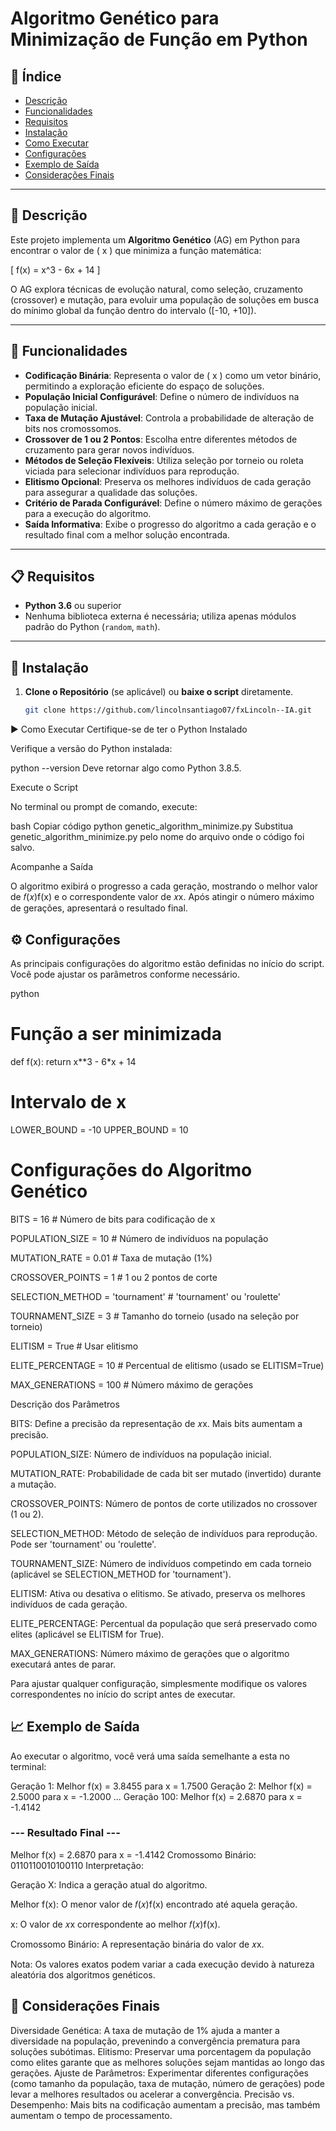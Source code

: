 # Algoritmo Genético para Minimização de Função em Python

## 📌 Índice

- [Descrição](#descrição)
- [Funcionalidades](#funcionalidades)
- [Requisitos](#requisitos)
- [Instalação](#instalação)
- [Como Executar](#como-executar)
- [Configurações](#configurações)
- [Exemplo de Saída](#exemplo-de-saída)
- [Considerações Finais](#considerações-finais)

---

## 📝 Descrição

Este projeto implementa um **Algoritmo Genético** (AG) em Python para encontrar o valor de \( x \) que minimiza a função matemática:

\[ f(x) = x^3 - 6x + 14 \]

O AG explora técnicas de evolução natural, como seleção, cruzamento (crossover) e mutação, para evoluir uma população de soluções em busca do mínimo global da função dentro do intervalo \([-10, +10]\).

---

## 🚀 Funcionalidades

- **Codificação Binária**: Representa o valor de \( x \) como um vetor binário, permitindo a exploração eficiente do espaço de soluções.
- **População Inicial Configurável**: Define o número de indivíduos na população inicial.
- **Taxa de Mutação Ajustável**: Controla a probabilidade de alteração de bits nos cromossomos.
- **Crossover de 1 ou 2 Pontos**: Escolha entre diferentes métodos de cruzamento para gerar novos indivíduos.
- **Métodos de Seleção Flexíveis**: Utiliza seleção por torneio ou roleta viciada para selecionar indivíduos para reprodução.
- **Elitismo Opcional**: Preserva os melhores indivíduos de cada geração para assegurar a qualidade das soluções.
- **Critério de Parada Configurável**: Define o número máximo de gerações para a execução do algoritmo.
- **Saída Informativa**: Exibe o progresso do algoritmo a cada geração e o resultado final com a melhor solução encontrada.

---

## 📋 Requisitos

- **Python 3.6** ou superior
- Nenhuma biblioteca externa é necessária; utiliza apenas módulos padrão do Python (`random`, `math`).

---

## 🔧 Instalação

1. **Clone o Repositório** (se aplicável) ou **baixe o script** diretamente.

   ```bash
   git clone https://github.com/lincolnsantiago07/fxLincoln--IA.git


▶️ Como Executar
Certifique-se de ter o Python Instalado

Verifique a versão do Python instalada:

python --version
Deve retornar algo como Python 3.8.5.

Execute o Script

No terminal ou prompt de comando, execute:

bash
Copiar código
python genetic_algorithm_minimize.py
Substitua genetic_algorithm_minimize.py pelo nome do arquivo onde o código foi salvo.

Acompanhe a Saída

O algoritmo exibirá o progresso a cada geração, mostrando o melhor valor de 
𝑓(𝑥)f(x) e o correspondente valor de 𝑥x. Após atingir o número máximo de gerações, apresentará o resultado final.

## ⚙️ Configurações

As principais configurações do algoritmo estão definidas no início do script. Você pode ajustar os parâmetros conforme necessário.

python
# Função a ser minimizada
def f(x):
    return x**3 - 6*x + 14

# Intervalo de x
LOWER_BOUND = -10
UPPER_BOUND = 10

# Configurações do Algoritmo Genético
BITS = 16  # Número de bits para codificação de x

POPULATION_SIZE = 10  # Número de indivíduos na população

MUTATION_RATE = 0.01  # Taxa de mutação (1%)

CROSSOVER_POINTS = 1  # 1 ou 2 pontos de corte

SELECTION_METHOD = 'tournament'  # 'tournament' ou 'roulette'

TOURNAMENT_SIZE = 3  # Tamanho do torneio (usado na seleção por torneio)

ELITISM = True  # Usar elitismo

ELITE_PERCENTAGE = 10  # Percentual de elitismo (usado se ELITISM=True)

MAX_GENERATIONS = 100  # Número máximo de gerações

Descrição dos Parâmetros

BITS: Define a precisão da representação de 𝑥x. Mais bits aumentam a precisão.

POPULATION_SIZE: Número de indivíduos na população inicial.

MUTATION_RATE: Probabilidade de cada bit ser mutado (invertido) durante a mutação.

CROSSOVER_POINTS: Número de pontos de corte utilizados no crossover (1 ou 2).

SELECTION_METHOD: Método de seleção de indivíduos para reprodução. Pode ser 'tournament' ou 'roulette'.

TOURNAMENT_SIZE: Número de indivíduos competindo em cada torneio (aplicável se SELECTION_METHOD for 'tournament').

ELITISM: Ativa ou desativa o elitismo. Se ativado, preserva os melhores indivíduos de cada geração.

ELITE_PERCENTAGE: Percentual da população que será preservado como elites (aplicável se ELITISM for True).

MAX_GENERATIONS: Número máximo de gerações que o algoritmo executará antes de parar.

Para ajustar qualquer configuração, simplesmente modifique os valores correspondentes no início do script antes de executar.

## 📈 Exemplo de Saída
Ao executar o algoritmo, você verá uma saída semelhante a esta no terminal:

Geração 1: Melhor f(x) = 3.8455 para x = 1.7500
Geração 2: Melhor f(x) = 2.5000 para x = -1.2000
...
Geração 100: Melhor f(x) = 2.6870 para x = -1.4142

### --- Resultado Final ---

Melhor f(x) = 2.6870 para x = -1.4142
Cromossomo Binário: 0110110010100110
Interpretação:

Geração X: Indica a geração atual do algoritmo.

Melhor f(x): O menor valor de  𝑓(𝑥)f(x) encontrado até aquela geração.

x: O valor de 𝑥x correspondente ao melhor 𝑓(𝑥)f(x).

Cromossomo Binário: A representação binária do valor de 𝑥x.

Nota: Os valores exatos podem variar a cada execução devido à natureza aleatória dos algoritmos genéticos.

## 🧠 Considerações Finais
Diversidade Genética: A taxa de mutação de 1% ajuda a manter a diversidade na população, prevenindo a convergência prematura para soluções subótimas.
Elitismo: Preservar uma porcentagem da população como elites garante que as melhores soluções sejam mantidas ao longo das gerações.
Ajuste de Parâmetros: Experimentar diferentes configurações (como tamanho da população, taxa de mutação, número de gerações) pode levar a melhores resultados ou acelerar a convergência.
Precisão vs. Desempenho: Mais bits na codificação aumentam a precisão, mas também aumentam o tempo de processamento.
